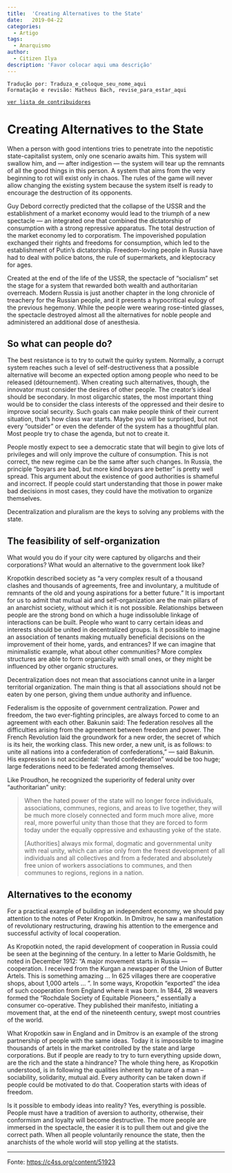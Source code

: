 ```yaml
---
title:  'Creating Alternatives to the State'
date:   2019-04-22
categories:
  - Artigo
tags:
  - Anarquismo
author:
  - Citizen Ilya
description: 'Favor colocar aqui uma descrição'
---
```


```
Tradução por: Traduza_e_coloque_seu_nome_aqui
Formatação e revisão: Matheus Bach, revise_para_estar_aqui
```
[```ver lista de contribuidores```](/about/#contribuidores)

# Creating Alternatives to the State

When a person with good intentions tries to penetrate into the nepotistic state-capitalist system, only one scenario awaits him. This system will swallow him, and — after indigestion — the system will tear up the remnants of all the good things in this person. A system that aims from the very beginning to rot will exist only in chaos. The rules of the game will never allow changing the existing system because the system itself is ready to encourage the destruction of its opponents.

Guy Debord correctly predicted that the collapse of the USSR and the establishment of a market economy would lead to the triumph of a new spectacle — an integrated one that combined the dictatorship of consumption with a strong repressive apparatus. The total destruction of the market economy led to corporatism. The impoverished population exchanged their rights and freedoms for consumption, which led to the establishment of Putin’s dictatorship. Freedom-loving people in Russia have had to deal with police batons, the rule of supermarkets, and kleptocracy for ages.

Created at the end of the life of the USSR, the spectacle of “socialism” set the stage for a system that rewarded both wealth and authoritarian overreach. Modern Russia is just another chapter in the long chronicle of treachery for the Russian people, and it presents a hypocritical eulogy of the previous hegemony. While the people were wearing rose-tinted glasses, the spectacle destroyed almost all the alternatives for noble people and administered an additional dose of anesthesia.

## So what can people do?

The best resistance is to try to outwit the quirky system. Normally, a corrupt system reaches such a level of self-destructiveness that a possible alternative will become an expected option among people who need to be released (détournement). When creating such alternatives, though, the innovator must consider the desires of other people. The creator’s ideal should be secondary. In most oligarchic states, the most important thing would be to consider the class interests of the oppressed and their desire to improve social security. Such goals can make people think of their current situation, that’s how class war starts. Maybe you will be surprised, but not every “outsider” or even the defender of the system has a thoughtful plan. Most people try to chase the agenda, but not to create it.

People mostly expect to see a democratic state that will begin to give lots of privileges and will only improve the culture of consumption. This is not correct, the new regime can be the same after such changes. In Russia, the principle “boyars are bad, but more kind boyars are better” is pretty well spread. This argument about the existence of good authorities is shameful and incorrect. If people could start understanding that those in power make bad decisions in most cases, they could have the motivation to organize themselves.

Decentralization and pluralism are the keys to solving any problems with the state.

## The feasibility of self-organization

What would you do if your city were captured by oligarchs and their corporations? What would an alternative to the government look like?

Kropotkin described society as “a very complex result of a thousand clashes and thousands of agreements, free and involuntary, a multitude of remnants of the old and young aspirations for a better future.” It is important for us to admit that mutual aid and self-organization are the main pillars of an anarchist society, without which it is not possible. Relationships between people are the strong bond on which a huge indissoluble linkage of interactions can be built. People who want to carry certain ideas and interests should be united in decentralized groups. Is it possible to imagine an association of tenants making mutually beneficial decisions on the improvement of their home, yards, and entrances? If we can imagine that minimalistic example, what about other communities? More complex structures are able to form organically with small ones, or they might be influenced by other organic structures.

Decentralization does not mean that associations cannot unite in a larger territorial organization. The main thing is that all associations should not be eaten by one person, giving them undue authority and influence.

Federalism is the opposite of government centralization. Power and freedom, the two ever-fighting principles, are always forced to come to an agreement with each other. Bakunin said: The federation resolves all the difficulties arising from the agreement between freedom and power. The French Revolution laid the groundwork for a new order, the secret of which is its heir, the working class. This new order, a new unit, is as follows: to unite all nations into a confederation of confederations,” — said Bakunin. His expression is not accidental: “world confederation” would be too huge; large federations need to be federated among themselves.

Like Proudhon, he recognized the superiority of federal unity over “authoritarian” unity:

  > When the hated power of the state will no longer force individuals, associations, communes, regions, and areas to live together, they will be much more closely connected and form much more alive, more real, more powerful unity than those that they are forced to form today under the equally oppressive and exhausting yoke of the state.
  > 
  > [Authorities] always mix formal, dogmatic and governmental unity with real unity, which can arise only from the freest development of all individuals and all collectives and from a federated and absolutely free union of workers associations to communes, and then communes to regions, regions in a nation.

## Alternatives to the economy

For a practical example of building an independent economy, we should pay attention to the notes of Peter Kropotkin. In Dmitrov, he saw a manifestation of revolutionary restructuring, drawing his attention to the emergence and successful activity of local cooperation.

As Kropotkin noted, the rapid development of cooperation in Russia could be seen at the beginning of the century. In a letter to Marie Goldsmith, he noted in December 1912: “A major movement starts in Russia — cooperation. I received from the Kurgan a newspaper of the Union of Butter Artels. This is something amazing … In 625 villages there are cooperative shops, about 1,000 artels … ”. In some ways, Kropotkin “exported” the idea of such cooperation from England where it was born. In 1844, 28 weavers formed the “Rochdale Society of Equitable Pioneers,” essentially a consumer co-operative. They published their manifesto, initiating a movement that, at the end of the nineteenth century, swept most countries of the world.

What Kropotkin saw in England and in Dmitrov is an example of the strong partnership of people with the same ideas. Today it is impossible to imagine thousands of artels in the market controlled by the state and large corporations. But if people are ready to try to turn everything upside down, are the rich and the state a hindrance? The whole thing here, as Kropotkin understood, is in following the qualities inherent by nature of a man – sociability, solidarity, mutual aid. Every authority can be taken down if people could be motivated to do that. Cooperation starts with ideas of freedom.

Is it possible to embody ideas into reality? Yes, everything is possible. People must have a tradition of aversion to authority, otherwise, their conformism and loyalty will become destructive. The more people are immersed in the spectacle, the easier it is to pull them out and give the correct path. When all people voluntarily renounce the state, then the anarchists of the whole world will stop yelling at the statists.

---
Fonte: https://c4ss.org/content/51923